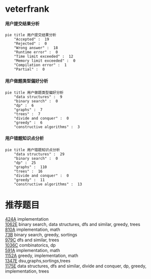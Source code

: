 # veterfrank

<!-- tabs:start -->



#### **用户提交结果分析**

```mermaid
pie title 用户提交结果分析
    "Accepted" :  19
    "Rejected" :  0
    "Wrong answer" :  18
    "Runtime error" :  0
    "Time limit exceeded" :  12
    "Memory limit exceeded" :  0
    "Compilation error" :  1
    "Partial" :  0
```

#### **用户做题类型偏好分析**

```mermaid
pie title 用户做题类型偏好分析
    "data structures" :  9
    "binary search" :  0
    "dp" :  6
    "graphs" :  7
    "trees" :  7
    "divide and conquer" :  0
    "greedy" :  6
    "constructive algorithms" :  3
```
#### **用户错题知识点分析**

```mermaid
pie title 用户错题知识点分析
    "data structures" :  29
    "binary search" :  0
    "dp" :  25
    "graphs" :  110
    "trees" :  16
    "divide and conquer" :  0
    "greedy" :  11
    "constructive algorithms" :  13
```



<!-- tabs:end -->
# 推荐题目
[424A](https://codeforces.com/contest/424/problem/A)		implementation		  
[1062E](https://codeforces.com/contest/1062/problem/E)		binary search,
                        data structures,
                        dfs and similar,
                        greedy,
                        trees		  
[810A](https://codeforces.com/contest/810/problem/A)		implementation,
                        math		  
[73B](https://codeforces.com/contest/73/problem/B)		binary search,
                        greedy,
                        sortings		  
[979C](https://codeforces.com/contest/979/problem/C)		dfs and similar,
                        trees		  
[1036C](https://codeforces.com/contest/1036/problem/C)		combinatorics,
                        dp		  
[591A](https://codeforces.com/contest/591/problem/A)		implementation,
                        math		  
[1152A](https://codeforces.com/contest/1152/problem/A)		greedy,
                        implementation,
                        math		  
[1347E](https://codeforces.com/contest/1347/problem/E)		dsu,graphs,sortings,trees		  
[1175E](https://codeforces.com/contest/1175/problem/E)		data structures,
                        dfs and similar,
                        divide and conquer,
                        dp,
                        greedy,
                        implementation,
                        trees		  
